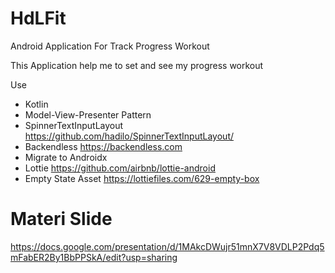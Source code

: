 # HdLFit
Android Application For Track Progress Workout

This Application help me to set and see my progress workout

Use
- Kotlin
- Model-View-Presenter Pattern
- SpinnerTextInputLayout https://github.com/hadilo/SpinnerTextInputLayout/
- Backendless https://backendless.com
- Migrate to Androidx
- Lottie https://github.com/airbnb/lottie-android
- Empty State Asset https://lottiefiles.com/629-empty-box

# Materi Slide
https://docs.google.com/presentation/d/1MAkcDWujr51mnX7V8VDLP2Pdq5mFabER2By1BbPPSkA/edit?usp=sharing
